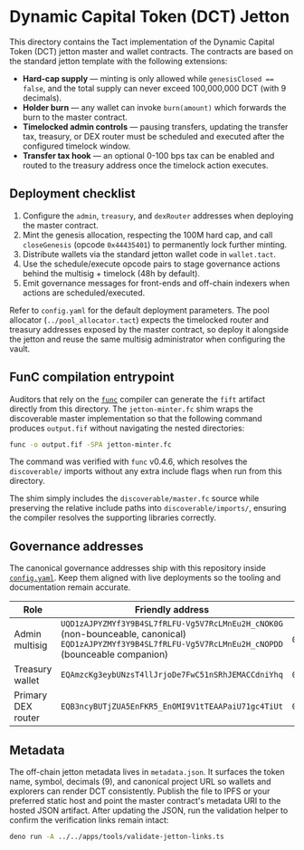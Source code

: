 # Dynamic Capital Token (DCT) Jetton

This directory contains the Tact implementation of the Dynamic Capital Token
(DCT) jetton master and wallet contracts. The contracts are based on the
standard jetton template with the following extensions:

- **Hard-cap supply** — minting is only allowed while `genesisClosed == false`,
  and the total supply can never exceed 100,000,000 DCT (with 9 decimals).
- **Holder burn** — any wallet can invoke `burn(amount)` which forwards the burn
  to the master contract.
- **Timelocked admin controls** — pausing transfers, updating the transfer tax,
  treasury, or DEX router must be scheduled and executed after the configured
  timelock window.
- **Transfer tax hook** — an optional 0-100 bps tax can be enabled and routed to
  the treasury address once the timelock action executes.

## Deployment checklist

1. Configure the `admin`, `treasury`, and `dexRouter` addresses when deploying
   the master contract.
2. Mint the genesis allocation, respecting the 100M hard cap, and call
   `closeGenesis` (opcode `0x44435401`) to permanently lock further minting.
3. Distribute wallets via the standard jetton wallet code in `wallet.tact`.
4. Use the schedule/execute opcode pairs to stage governance actions behind the
   multisig + timelock (48h by default).
5. Emit governance messages for front-ends and off-chain indexers when actions
   are scheduled/executed.

Refer to `config.yaml` for the default deployment parameters. The pool allocator
(`../pool_allocator.tact`) expects the timelocked router and treasury addresses
exposed by the master contract, so deploy it alongside the jetton and reuse the
same multisig administrator when configuring the vault.

## FunC compilation entrypoint

Auditors that rely on the [`func`](https://github.com/ton-blockchain/ton)
compiler can generate the `fift` artifact directly from this directory. The
`jetton-minter.fc` shim wraps the discoverable master implementation so that the
following command produces `output.fif` without navigating the nested
directories:

```sh
func -o output.fif -SPA jetton-minter.fc
```

The command was verified with `func` v0.4.6, which resolves the `discoverable/`
imports without any extra include flags when run from this directory.

The shim simply includes the `discoverable/master.fc` source while preserving
the relative include paths into `discoverable/imports/`, ensuring the compiler
resolves the supporting libraries correctly.

## Governance addresses

The canonical governance addresses ship with this repository inside
[`config.yaml`](../config.yaml). Keep them aligned with live deployments so the
tooling and documentation remain accurate.

| Role               | Friendly address                                   | Raw (`workchain:hash`)                                               | Tonviewer link                                                                                     |
| ------------------ | -------------------------------------------------- | -------------------------------------------------------------------- | -------------------------------------------------------------------------------------------------- |
| Admin multisig     | `UQD1zAJPYZMYf3Y9B4SL7fRLFU-Vg5V7RcLMnEu2H_cNOK0G` (non-bounceable, canonical)<br/>`EQD1zAJPYZMYf3Y9B4SL7fRLFU-Vg5V7RcLMnEu2H_cNOPDD` (bounceable companion) | `0:f5cc024f6193187f763d07848bedf44b154f9583957b45c2cc9c4bb61ff70d38` | [tonviewer.com/EQD1z…OPDD](https://tonviewer.com/EQD1zAJPYZMYf3Y9B4SL7fRLFU-Vg5V7RcLMnEu2H_cNOPDD) |
| Treasury wallet    | `EQAmzcKg3eybUNzsT4llJrjoDe7FwC51nSRhJEMACCdniYhq` | `0:26cdc2a0ddec9b50dcec4f896526b8e80deec5c02e759d246124430008276789` | [tonviewer.com/EQAmz…iYhq](https://tonviewer.com/EQAmzcKg3eybUNzsT4llJrjoDe7FwC51nSRhJEMACCdniYhq) |
| Primary DEX router | `EQB3ncyBUTjZUA5EnFKR5_EnOMI9V1tTEAAPaiU71gc4TiUt` | `0:779dcc815138d9500e449c5291e7f12738c23d575b5310000f6a253bd607384e` | [tonviewer.com/EQB3n…TiUt](https://tonviewer.com/EQB3ncyBUTjZUA5EnFKR5_EnOMI9V1tTEAAPaiU71gc4TiUt) |

## Metadata

The off-chain jetton metadata lives in `metadata.json`. It surfaces the token
name, symbol, decimals (9), and canonical project URL so wallets and explorers
can render DCT consistently. Publish the file to IPFS or your preferred static
host and point the master contract's metadata URI to the hosted JSON artifact.
After updating the JSON, run the validation helper to confirm the verification
links remain intact:

```sh
deno run -A ../../apps/tools/validate-jetton-links.ts
```

